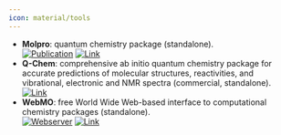 ```yaml
---
icon: material/tools
---
```


- **Molpro**: quantum chemistry package (standalone).  
	[![Publication](https://img.shields.io/badge/Publication-Citations:2769-blue?style=for-the-badge&logo=bookstack)](https://doi.org/10.1002/wcms.82) [![Link](https://img.shields.io/badge/Link-online-brightgreen?style=for-the-badge&logo=cachet&logoColor=65FF8F)](https://www.molpro.net/) 
- **Q-Chem**: comprehensive ab initio quantum chemistry package for accurate predictions of molecular structures, reactivities, and vibrational, electronic and NMR spectra (commercial, standalone).  
	[![Link](https://img.shields.io/badge/Link-online-brightgreen?style=for-the-badge&logo=cachet&logoColor=65FF8F)](http://www.q-chem.com/) 
- **WebMO**: free World Wide Web-based interface to computational chemistry packages (standalone).  
	[![Webserver](https://img.shields.io/badge/Webserver-online-brightgreen?style=for-the-badge&logo=cachet&logoColor=65FF8F)](https://www.webmo.net/index.html) [![Link](https://img.shields.io/badge/Link-online-brightgreen?style=for-the-badge&logo=cachet&logoColor=65FF8F)](https://www.webmo.net/index.html) 
